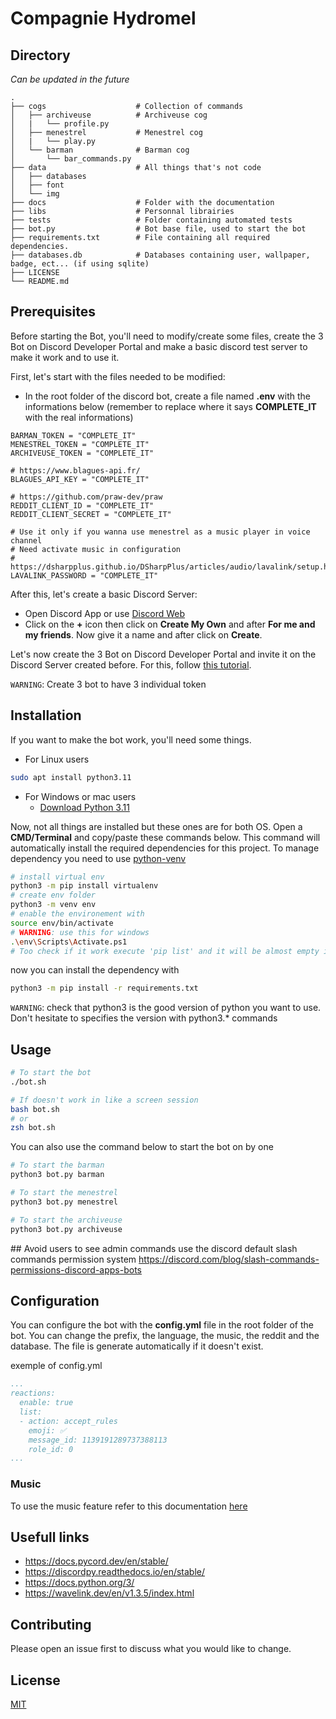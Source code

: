 # Compagnie Hydromel

## Directory

*Can be updated in the future*

```
.
├── cogs                    # Collection of commands
│   ├── archiveuse          # Archiveuse cog
│   |   └── profile.py
│   ├── menestrel           # Menestrel cog 
│   |   └── play.py
│   └── barman              # Barman cog
│       └── bar_commands.py
├── data                    # All things that's not code
│   ├── databases
│   ├── font
│   └── img
├── docs                    # Folder with the documentation
├── libs                    # Personnal librairies
├── tests                   # Folder containing automated tests
├── bot.py                  # Bot base file, used to start the bot
├── requirements.txt        # File containing all required dependencies.
├── databases.db            # Databases containing user, wallpaper, badge, ect... (if using sqlite)
├── LICENSE
└── README.md
```

## Prerequisites

Before starting the Bot, you'll need to modify/create some files, create the 3 Bot on Discord Developer Portal and make a basic discord test server to make it work and to use it.

First, let's start with the files needed to be modified:
- In the root folder of the discord bot, create a file named **.env** with the informations below (remember to replace where it says **COMPLETE_IT** with the real informations)
```env
BARMAN_TOKEN = "COMPLETE_IT"
MENESTREL_TOKEN = "COMPLETE_IT"
ARCHIVEUSE_TOKEN = "COMPLETE_IT"

# https://www.blagues-api.fr/
BLAGUES_API_KEY = "COMPLETE_IT"

# https://github.com/praw-dev/praw
REDDIT_CLIENT_ID = "COMPLETE_IT"
REDDIT_CLIENT_SECRET = "COMPLETE_IT"

# Use it only if you wanna use menestrel as a music player in voice channel
# Need activate music in configuration
# https://dsharpplus.github.io/DSharpPlus/articles/audio/lavalink/setup.html
LAVALINK_PASSWORD = "COMPLETE_IT"
```

After this, let's create a basic Discord Server:
- Open Discord App or use [Discord Web](https://discord.com/app)
- Click on the **+** icon then click on **Create My Own** and after **For me and my friends**. Now give it a name and after click on **Create**.

Let's now create the 3 Bot on Discord Developer Portal and invite it on the Discord Server created before. For this, follow [this tutorial](https://docs.pycord.dev/en/stable/discord.html).

`WARNING`: Create 3 bot to have 3 individual token

## Installation

If you want to make the bot work, you'll need some things.

- For Linux users
``` bash
sudo apt install python3.11
```

- For Windows or mac users
    - [Download Python 3.11](https://www.python.org/downloads/release/python-3114/)

Now, not all things are installed but these ones are for both OS. Open a **CMD/Terminal** and copy/paste these commands below. This command will automatically install the required dependencies for this project.
To manage dependency you need to use [python-venv](https://packaging.python.org/en/latest/guides/installing-using-pip-and-virtual-environments/)
```bash
# install virtual env
python3 -m pip install virtualenv 
# create env folder
python3 -m venv env 
# enable the environement with
source env/bin/activate
# WARNING: use this for windows
.\env\Scripts\Activate.ps1
# Too check if it work execute 'pip list' and it will be almost empty if you were already owning some python package or not
```
now you can install the dependency with
```bash
python3 -m pip install -r requirements.txt
```

`WARNING`: check that python3 is the good version of python you want to use. Don't hesitate to specifies the version with python3.* commands

## Usage
```bash
# To start the bot
./bot.sh

# If doesn't work in like a screen session
bash bot.sh
# or 
zsh bot.sh
```

You can also use the command below to start the bot on by one
```bash
# To start the barman
python3 bot.py barman

# To start the menestrel
python3 bot.py menestrel

# To start the archiveuse
python3 bot.py archiveuse
```

## Avoid users to see admin commands 
use the discord default slash commands permission system
https://discord.com/blog/slash-commands-permissions-discord-apps-bots

## Configuration
You can configure the bot with the **config.yml** file in the root folder of the bot. You can change the prefix, the language, the music, the reddit and the database. The file is generate automatically if it doesn't exist.

exemple of config.yml
```yaml
...
reactions:
  enable: true
  list:
  - action: accept_rules
    emoji: ✅
    message_id: 1139191289737388113
    role_id: 0
...
```

### Music

To use the music feature refer to this documentation [here](https://github.com/Compagnie-Hydromel/CompagnieHydromel/wiki/Lavalink-server-integration)

## Usefull links
- https://docs.pycord.dev/en/stable/
- https://discordpy.readthedocs.io/en/stable/
- https://docs.python.org/3/
- https://wavelink.dev/en/v1.3.5/index.html

## Contributing
Please open an issue first to discuss what you would like to change.

## License
[MIT](LICENSE)
